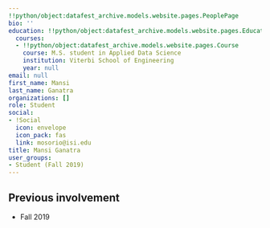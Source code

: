 ```yaml
---
!!python/object:datafest_archive.models.website.pages.PeoplePage
bio: ''
education: !!python/object:datafest_archive.models.website.pages.Education
  courses:
  - !!python/object:datafest_archive.models.website.pages.Course
    course: M.S. student in Applied Data Science
    institution: Viterbi School of Engineering
    year: null
email: null
first_name: Mansi
last_name: Ganatra
organizations: []
role: Student
social:
- !Social
  icon: envelope
  icon_pack: fas
  link: mosorio@isi.edu
title: Mansi Ganatra
user_groups:
- Student (Fall 2019)
---
```



## Previous involvement

* Fall 2019

